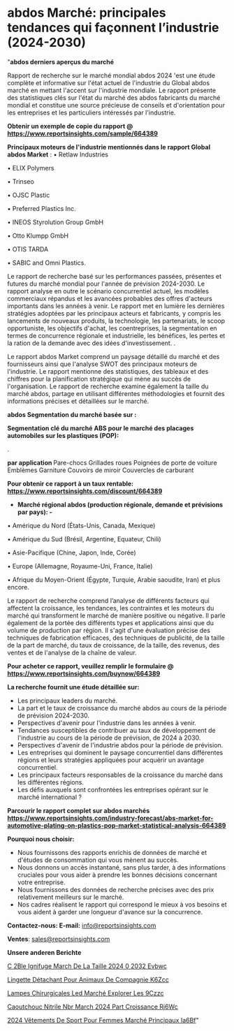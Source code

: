# abdos Marché: principales tendances qui façonnent l’industrie (2024-2030)

"<strong>abdos derniers aperçus du marché</strong>

Rapport de recherche sur le marché mondial abdos 2024 'est une étude complète et informative sur l'état actuel de l'industrie du Global abdos marché en mettant l'accent sur l'industrie mondiale. Le rapport présente des statistiques clés sur l'état du marché des abdos fabricants du marché mondial et constitue une source précieuse de conseils et d'orientation pour les entreprises et les particuliers intéressés par l'industrie.

<strong>Obtenir un exemple de copie du rapport @ <a href=https://www.reportsinsights.com/sample/664389>https://www.reportsinsights.com/sample/664389</a></strong>

<strong>Principaux moteurs de l'industrie mentionnés dans le rapport Global abdos Market</strong> :
• Retlaw Industries

• ELIX Polymers

• Trinseo

• OJSC Plastic

• Preferred Plastics Inc.

• INEOS Styrolution Group GmbH

• Otto Klumpp GmbH

• OTIS TARDA

• SABIC and Omni Plastics.

Le rapport de recherche basé sur les performances passées, présentes et futures du marché mondial pour l'année de prévision 2024-2030. Le rapport analyse en outre le scénario concurrentiel actuel, les modèles commerciaux répandus et les avancées probables des offres d'acteurs importants dans les années à venir. Le rapport met en lumière les dernières stratégies adoptées par les principaux acteurs et fabricants, y compris les lancements de nouveaux produits, la technologie, les partenariats, le scoop opportuniste, les objectifs d'achat, les coentreprises, la segmentation en termes de concurrence régionale et industrielle, les bénéfices, les pertes et la ration de la demande avec des idées d'investissement. .

Le rapport abdos Market comprend un paysage détaillé du marché et des fournisseurs ainsi que l'analyse SWOT des principaux moteurs de l'industrie. Le rapport mentionne des statistiques, des tableaux et des chiffres pour la planification stratégique qui mène au succès de l'organisation. Le rapport de recherche examine également la taille du marché abdos, partage en utilisant différentes méthodologies et fournit des informations précises et détaillées sur le marché.

<strong>abdos Segmentation du marché basée sur :</strong>

<strong> Segmentation clé du marché ABS pour le marché des placages automobiles sur les plastiques (POP): </strong>

.

<strong> par application </strong>
Pare-chocs
Grillades
roues
Poignées de porte de voiture
Emblèmes
Garniture
Couvoirs de miroir
Couvercles de carburant

<strong>Pour obtenir ce rapport à un taux rentable: <a href=https://www.reportsinsights.com/discount/664389>https://www.reportsinsights.com/discount/664389</a></strong>
<ul>
  <li><strong>Marché régional abdos (production régionale, demande et prévisions par pays): -</strong></li>
</ul>
• Amérique du Nord (États-Unis, Canada, Mexique)

• Amérique du Sud (Brésil, Argentine, Equateur, Chili)

• Asie-Pacifique (Chine, Japon, Inde, Corée)

• Europe (Allemagne, Royaume-Uni, France, Italie)

• Afrique du Moyen-Orient (Égypte, Turquie, Arabie saoudite, Iran) et plus encore.

Le rapport de recherche comprend l’analyse de différents facteurs qui affectent la croissance, les tendances, les contraintes et les moteurs du marché qui transforment le marché de manière positive ou négative. Il parle également de la portée des différents types et applications ainsi que du volume de production par région. Il s'agit d'une évaluation précise des techniques de fabrication efficaces, des techniques de publicité, de la taille de la part de marché, du taux de croissance, de la taille, des revenus, des ventes et de l'analyse de la chaîne de valeur.

<strong>Pour acheter ce rapport, veuillez remplir le formulaire @   <a href=https://www.reportsinsights.com/buynow/664389>https://www.reportsinsights.com/buynow/664389</a></strong>

<strong>La recherche fournit une étude détaillée sur:</strong>
<ul>
  <li>Les principaux leaders du marché.</li>
  <li>La part et le taux de croissance du marché abdos au cours de la période de prévision 2024-2030.</li>
  <li>Perspectives d'avenir pour l'industrie dans les années à venir.</li>
  <li>Tendances susceptibles de contribuer au taux de développement de l'industrie au cours de la période de prévision, de 2024 à 2030.</li>
  <li>Perspectives d'avenir de l'industrie abdos pour la période de prévision.</li>
  <li>Les entreprises qui dominent le paysage concurrentiel dans différentes régions et leurs stratégies appliquées pour acquérir un avantage concurrentiel.</li>
  <li>Les principaux facteurs responsables de la croissance du marché dans les différentes régions.</li>
  <li>Les défis auxquels sont confrontées les entreprises opérant sur le marché international ?</li>
</ul>

<strong>Parcourir le rapport complet sur abdos marchés <a href=https://www.reportsinsights.com/industry-forecast/abs-market-for-automotive-plating-on-plastics-pop-market-statistical-analysis-664389>https://www.reportsinsights.com/industry-forecast/abs-market-for-automotive-plating-on-plastics-pop-market-statistical-analysis-664389</a></strong>

<strong>Pourquoi nous choisir:</strong>
<ul>
  <li>Nous fournissons des rapports enrichis de données de marché et d'études de consommation qui vous mènent au succès.</li>
  <li>Nous donnons un accès instantané, sans plus tarder, à des informations cruciales pour vous aider à prendre les bonnes décisions concernant votre entreprise.</li>
  <li>Nous fournissons des données de recherche précises avec des prix relativement meilleurs sur le marché.</li>
  <li>Nos cadres réalisent le rapport qui correspond le mieux à vos besoins et vous aident à garder une longueur d'avance sur la concurrence.</li>
</ul>
<strong>Contactez-nous:
</strong><strong>E-mail:</strong> <a href=mailto:info@reportsinsights.com>info@reportsinsights.com</a>

<strong>Ventes</strong>: <a href=mailto:sales@reportsinsights.com>sales@reportsinsights.com</a>

<strong>Unsere anderen Berichte</strong>

<a href=https://www.linkedin.com/pulse/c%C3%A2ble-ignifuge-march%C3%A9-de-la-taille-2024-%C3%A0-2032-evbwc/>C 2Ble Ignifuge March De La Taille 2024  0 2032 Evbwc</a>

<a href=https://www.linkedin.com/pulse/lingette-détachant-pour-animaux-de-compagnie-k6zcc/>Lingette Détachant Pour Animaux De Compagnie K6Zcc</a>

<a href=https://www.linkedin.com/pulse/lampes-chirurgicales-led-marché-explorer-les-9czzc/>Lampes Chirurgicales Led Marché Explorer Les 9Czzc</a>

<a href=https://www.linkedin.com/pulse/caoutchouc-nitrile-nbr-march%C3%A9-2024-part-croissance-rj6wc/>Caoutchouc Nitrile Nbr March 2024 Part Croissance Rj6Wc</a>

<a href=https://www.linkedin.com/pulse/2024-vêtements-de-sport-pour-femmes-marché-principaux-ia6bf/>2024 Vêtements De Sport Pour Femmes Marché Principaux Ia6Bf</a>"
